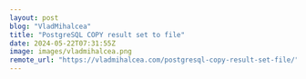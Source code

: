 ```yaml
---
layout: post
blog: "VladMihalcea"
title: "PostgreSQL COPY result set to file"
date: 2024-05-22T07:31:55Z
image: images/vladmihalcea.png
remote_url: "https://vladmihalcea.com/postgresql-copy-result-set-file/"
---
```

